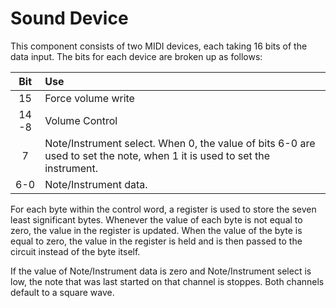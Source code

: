 # Sound Device

This component consists of two MIDI devices, each taking 16 bits of the data input. The bits for each device are broken up as follows:

|  Bit  | Use                                                                                                                      |
| :---: | :----------------------------------------------------------------------------------------------------------------------- |
|  15   | Force volume write                                                                                                       |
| 14 -8 | Volume Control                                                                                                           |
|   7   | Note/Instrument select. When 0, the value of bits 6-0 are used to set the note, when 1 it is used to set the instrument. |
|  6-0  | Note/Instrument data.                                                                                                    |

For each byte within the control word, a register is used to store the seven least significant bytes. Whenever the value of each byte 
is not equal to zero, the value in the register is updated. When the value of the byte is equal to zero, the value in the register is
held and is then passed to the circuit instead of the byte itself.

If the value of Note/Instrument data is zero and Note/Instrument select is low, the note that was last started on that channel is stoppes.
Both channels default to a square wave.

